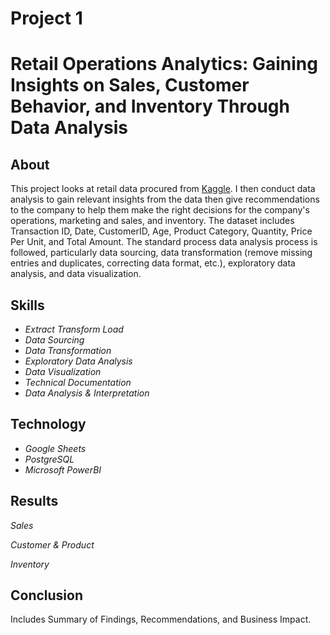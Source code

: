 # Project 1 
# Retail Operations Analytics: Gaining Insights on Sales, Customer Behavior, and Inventory Through Data Analysis

## About 

This project looks at retail data procured from [Kaggle](https://www.kaggle.com/datasets/mohammadtalib786/retail-sales-dataset/data). I then conduct data analysis to gain relevant insights from the data then give recommendations to the company to help them make the right decisions for the company's operations, marketing and sales, and inventory. The dataset includes Transaction ID, Date, CustomerID, Age, Product Category, Quantity, Price Per Unit, and Total Amount. The standard process data analysis process is followed, particularly data sourcing, data transformation (remove missing entries and duplicates, correcting data format, etc.), exploratory data analysis, and data visualization.

## Skills

* *Extract Transform Load*
* *Data Sourcing*
* *Data Transformation*
* *Exploratory Data Analysis*
* *Data Visualization*
* *Technical Documentation*
* *Data Analysis & Interpretation*

## Technology

* *Google Sheets* 
* *PostgreSQL*
* *Microsoft PowerBI*

## Results

*Sales*

*Customer & Product*

*Inventory*

## Conclusion

 Includes Summary of Findings, Recommendations, and Business Impact.
